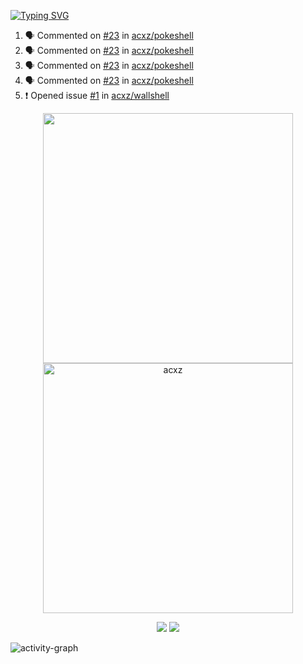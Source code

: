 [![Typing SVG](https://readme-typing-svg.herokuapp.com?size=16&color=AFFFA3&multiline=true&height=75&lines=contributing+to+robotics%2Fae%2Fml%2Fgpu;packaging+it+for+archlinux;ricer)](https://git.io/typing-svg)

<!--START_SECTION:activity-->
1. 🗣 Commented on [#23](https://github.com/acxz/pokeshell/issues/23#issuecomment-2439650283) in [acxz/pokeshell](https://github.com/acxz/pokeshell)
2. 🗣 Commented on [#23](https://github.com/acxz/pokeshell/issues/23#issuecomment-2436579436) in [acxz/pokeshell](https://github.com/acxz/pokeshell)
3. 🗣 Commented on [#23](https://github.com/acxz/pokeshell/issues/23#issuecomment-2429184699) in [acxz/pokeshell](https://github.com/acxz/pokeshell)
4. 🗣 Commented on [#23](https://github.com/acxz/pokeshell/issues/23#issuecomment-2429053331) in [acxz/pokeshell](https://github.com/acxz/pokeshell)
5. ❗ Opened issue [#1](https://github.com/acxz/wallshell/issues/1) in [acxz/wallshell](https://github.com/acxz/wallshell)
<!--END_SECTION:activity-->

<p align="center">
  <img width="400em" src=https://github-readme-stats.vercel.app/api?username=acxz&include_all_commits=true&show_icons=true />
  <img width="400em" src="https://github-readme-streak-stats.herokuapp.com/?user=acxz&" alt="acxz" />
</p>

<p align="center">
  <img src=https://github-readme-stats.vercel.app/api/top-langs/?username=acxz&layout=compact />
  <img src=https://github-profile-trophy.vercel.app/?username=acxz&row=2&column=4 />
</p>

![activity-graph](https://github-readme-activity-graph.vercel.app/graph?username=acxz&bg_color=053c4a&color=ffffff&line=76c533&point=8f2fe1&area=true&hide_border=true&hide_title=true)
